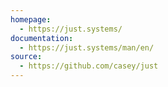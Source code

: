 ```yaml
---
homepage:
  - https://just.systems/
documentation:
  - https://just.systems/man/en/
source:
  - https://github.com/casey/just
---
```

